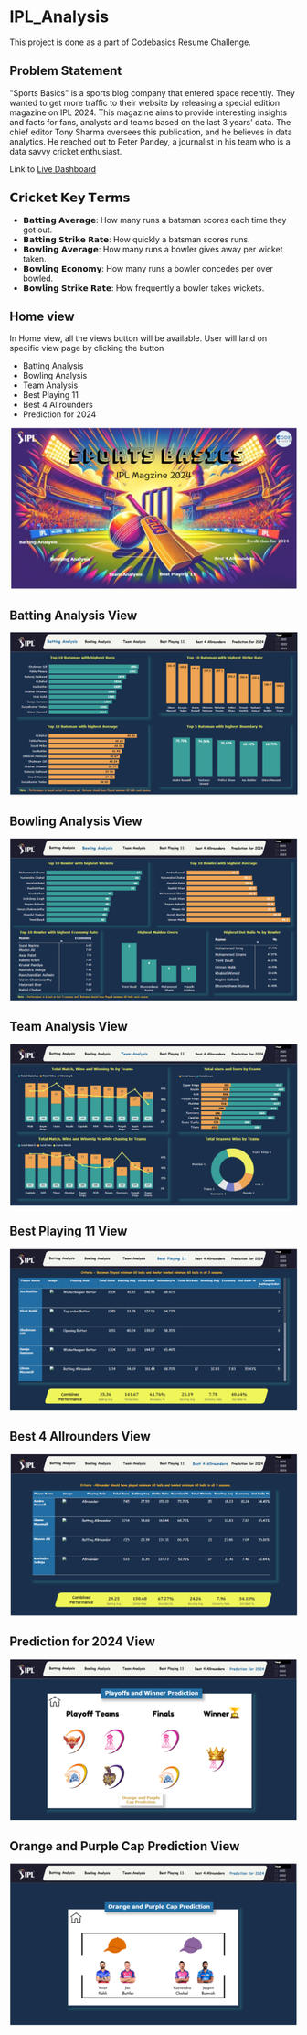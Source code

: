 # IPL_Analysis
This project is done as a part of Codebasics Resume Challenge.

## Problem Statement

"Sports Basics" is a sports blog company that entered space recently. They wanted to get more traffic to their website by releasing a special edition magazine on IPL 2024. This magazine aims to provide interesting insights and facts for fans, analysts and teams based on the last 3 years' data. The chief editor Tony Sharma oversees this publication, and he believes in data analytics. He reached out to Peter Pandey, a journalist in his team who is a data savvy cricket enthusiast.

Link to [Live Dashboard](https://app.powerbi.com/view?r=eyJrIjoiM2U0ZWQ3YjctMWNmMS00YjUyLWI5NDQtM2I0OTQ3MzM5MjIzIiwidCI6ImM2ZTU0OWIzLTVmNDUtNDAzMi1hYWU5LWQ0MjQ0ZGM1YjJjNCJ9)

## 𝗖𝗿𝗶𝗰𝗸𝗲𝘁 𝗞𝗲𝘆 𝗧𝗲𝗿𝗺𝘀 

- 𝗕𝗮𝘁𝘁𝗶𝗻𝗴 𝗔𝘃𝗲𝗿𝗮𝗴𝗲: How many runs a batsman scores each time they got out.
- 𝗕𝗮𝘁𝘁𝗶𝗻𝗴 𝗦𝘁𝗿𝗶𝗸𝗲 𝗥𝗮𝘁𝗲: How quickly a batsman scores runs.
- 𝗕𝗼𝘄𝗹𝗶𝗻𝗴 𝗔𝘃𝗲𝗿𝗮𝗴𝗲: How many runs a bowler gives away per wicket taken.
- 𝗕𝗼𝘄𝗹𝗶𝗻𝗴 𝗘𝗰𝗼𝗻𝗼𝗺𝘆: How many runs a bowler concedes per over bowled.
- 𝗕𝗼𝘄𝗹𝗶𝗻𝗴 𝗦𝘁𝗿𝗶𝗸𝗲 𝗥𝗮𝘁𝗲: How frequently a bowler takes wickets.


## Home view

In Home view, all the views button will be available. User will land on specific view page by clicking the button 

- Batting Analysis
- Bowling Analysis
- Team Analysis
- Best Playing 11
- Best 4 Allrounders
- Prediction for 2024

<img src="https://github.com/harihub98/IPL_Analysis/blob/main/images/Home.png" class="center">


## Batting Analysis View

<img src="https://github.com/harihub98/IPL_Analysis/blob/main/images/Batting.png" class="center">

## Bowling Analysis View

<img src="https://github.com/harihub98/IPL_Analysis/blob/main/images/Bowling.png" class="center">

## Team Analysis View

<img src="https://github.com/harihub98/IPL_Analysis/blob/main/images/Team.png" class="center">

## Best Playing 11 View

<img src="https://github.com/harihub98/IPL_Analysis/blob/main/images/Best%20Playong.png" class="center">

## Best 4 Allrounders View

<img src="https://github.com/harihub98/IPL_Analysis/blob/main/images/Allrounder.png" class="center">

## Prediction for 2024 View

<img src="https://github.com/harihub98/IPL_Analysis/blob/main/images/Prediction.png" class="center">

## Orange and Purple Cap Prediction View

<img src="https://github.com/harihub98/IPL_Analysis/blob/main/images/Caps.png" class="center">
